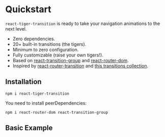 # Quickstart

`react-tiger-transition` is ready to take your navigation animations to the next level.

- Zero dependencies.
- 20+ built-in transitions (the tigers).
- Minimum to zero configuration.
- Fully customizable (raise your own tigers!).
- Based on [react-transition-group](https://github.com/reactjs/react-transition-group) and [react-router-dom](https://github.com/ReactTraining/react-router).
- Inspired by [react-router-transition](https://github.com/maisano/react-router-transition) and [this transitions collection](https://tympanus.net/codrops/2013/05/07/a-collection-of-page-transitions/).

## Installation

```
npm i react-tiger-transition
```

You need to install peerDependencies:

```
npm i react-router-dom react-transition-group
```

## Basic Example
